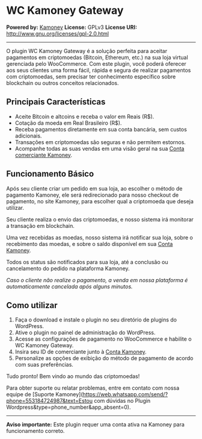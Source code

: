 # WC Kamoney Gateway

**Powered by:** [Kamoney](https://www.kamoney.com.br)
**License:** GPLv3
**License URI:** http://www.gnu.org/licenses/gpl-2.0.html  

---

O plugin WC Kamoney Gateway é a solução perfeita para aceitar pagamentos em criptomoedas (Bitcoin, Ethereum, etc.) na sua loja virtual gerenciada pelo WooCommerce. Com este plugin, você poderá oferecer aos seus clientes uma forma fácil, rápida e segura de realizar pagamentos com criptomoedas, sem precisar ter conhecimento específico sobre blockchain ou outros conceitos relacionados.

## Principais Características

- Aceite Bitcoin e altcoins e receba o valor em Reais (R$).
- Cotação da moeda em Real Brasileiro (R$).
- Receba pagamentos diretamente em sua conta bancária, sem custos adicionais.
- Transações em criptomoedas são seguras e não permitem estornos.
- Acompanhe todas as suas vendas em uma visão geral na sua [Conta comerciante Kamoney](https://dash.kamoney.com.br).

## Funcionamento Básico

Após seu cliente criar um pedido em sua loja, ao escolher o método de pagamento Kamoney, ele será redirecionado para nosso checkout de pagamento, no site Kamoney, para escolher qual a criptomoeda que deseja utilizar. 

Seu cliente realiza o envio das criptomoedas, e nosso sistema irá monitorar a transação em blockchain. 

Uma vez recebidas as moedas, nosso sistema irá notificar sua loja, sobre o recebimento das moedas, e sobre o saldo disponível em sua [Conta Kamoney](https://dash.kamoney.com.br).

Todos os status são notificados para sua loja, até a conclusão ou cancelamento do pedido na plataforma Kamoney.

*Caso o cliente não realize o pagamento, a venda em nossa plataforma é automaticamente cancelada após alguns minutos.*

## Como utilizar

1. Faça o download e instale o plugin no seu diretório de plugins do WordPress.
2. Ative o plugin no painel de administração do WordPress.
3. Acesse as configurações de pagamento no WooCommerce e habilite o WC Kamoney Gateway.
4. Insira seu ID de comerciante junto à [Conta Kamoney](https://dash.kamoney.com.br).
5. Personalize as opções de exibição do método de pagamento de acordo com suas preferências.

Tudo pronto! Bem vindo ao mundo das criptomoedas!

Para obter suporte ou relatar problemas, entre em contato com nossa equipe de [Suporte Kamoney](https://web.whatsapp.com/send/?phone=553184724987&text=Estou com dúvidas no Plugin Wordpress&type=phone_number&app_absent=0).

---

**Aviso importante:** Este plugin requer uma conta ativa na Kamoney para funcionamento correto.